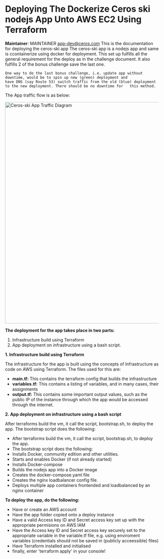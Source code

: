 # Deploying The Dockerize Ceros ski nodejs App Unto AWS EC2 Using Terraform

**Maintainer**: MAINTAINER app-dev@ceros.com
    This is the documentation for deploying the ceros-ski app
    The ceros-ski app is a nodejs app and same is ccontainerize using docker for deployment.
    This set up fulfills all the general requirement for the deploy as in the challenge document.
    It also fulfills 2 of the bonus challenge save the last one.
    
    
    One way to do the last bonus challenge, i.e. update app without downtime, would be to spin up new (green) deployment and                                                have DNS (say Route 53) switch traffic from the old (blue) deployment to the new deployment. There should be no downtime for   this method.

The App traffic flow is as below:

<img width="723" alt="Ceros-ski App Traffic Diagram" src="https://user-images.githubusercontent.com/37908685/56900121-0054c800-6a8d-11e9-9e5b-33cb8fb25a3b.png">


**The deployment for the app takes place in two parts:**
1. Infrastructure build using Terraform
2. App deployment on infrastructure using a bash script.

**1. Infrastructure build using Terraform** 
  
  The infrastructure for the app is built using the concepts of Infrastructure as code on AWS using Terraform. The files used for this are:
  - **main.tf:** This contains the terraform config that builds the infrastructure
  - **variables.tf:** This contains a listing of variables, and in many cases, their assignments
  - **output.tf:** This contains some important output values, such as the public IP of the instance through which the app would  be accessed through the internet.


**2. App deployment on infrastructure using a bash script**
  
  After terraforms build the vm, it call the script, bootstrap.sh, to deploy the app.
  The bootstrap script does the following:
  - After terraforms build the vm, it call the script, bootstrap.sh, to deploy the app.
  - The bootstrap script does the following:
  - Installs Docker, community edition and other utilities.
  - Starts and enables Docker (if not already started)
  - Installs Docker-compose
  - Builds the nodejs app into a Docker image
  - Creates the docker-compose.yaml file
  - Creates the nginx loadbalancer config file.
  - Deploys multiple app containers frontended and loadbalanced by an nginx container


**To deploy the app, do the following:**
  - Have or create an AWS account
  - Have the app folder copied onto a deploy instance
  - Have a valid Access key ID and Secret access key set up with the appropriate permisions on AWS IAM
  - Have the Access key ID and Secret access key securely set to the appropriate variable in the variable.tf file, e.g. using enviroment variables (credentials should not be saved in (publicly acceessible) files)
  - Have Terraform installed and initialised
  - finally, enter 'terraform apply' in your console!
